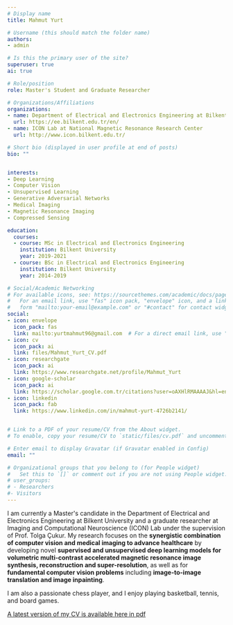 ```yaml
---
# Display name
title: Mahmut Yurt

# Username (this should match the folder name)
authors:
- admin

# Is this the primary user of the site?
superuser: true
ai: true

# Role/position
role: Master's Student and Graduate Researcher 

# Organizations/Affiliations
organizations:
- name: Department of Electrical and Electronics Engineering at Bilkent University
  url: https://ee.bilkent.edu.tr/en/
- name: ICON Lab at National Magnetic Resonance Research Center
  url: http://www.icon.bilkent.edu.tr/

# Short bio (displayed in user profile at end of posts)
bio: "" 


interests:
- Deep Learning 
- Computer Vision 
- Unsupervised Learning
- Generative Adversarial Networks
- Medical Imaging 
- Magnetic Resonance Imaging
- Compressed Sensing

education:
  courses:
  - course: MSc in Electrical and Electronics Engineering
    institution: Bilkent University
    year: 2019-2021
  - course: BSc in Electrical and Electronics Engineering
    institution: Bilkent University
    year: 2014-2019

# Social/Academic Networking
# For available icons, see: https://sourcethemes.com/academic/docs/page-builder/#icons
#   For an email link, use "fas" icon pack, "envelope" icon, and a link in the
#   form "mailto:your-email@example.com" or "#contact" for contact widget.
social:
- icon: envelope
  icon_pack: fas
  link: mailto:yurtmahmut96@gmail.com  # For a direct email link, use "mailto:test@example.org".
- icon: cv
  icon_pack: ai
  link: files/Mahmut_Yurt_CV.pdf
- icon: researchgate
  icon_pack: ai
  link: https://www.researchgate.net/profile/Mahmut_Yurt
- icon: google-scholar
  icon_pack: ai
  link: https://scholar.google.com.tr/citations?user=oAXHlRMAAAAJ&hl=en
- icon: linkedin
  icon_pack: fab
  link: https://www.linkedin.com/in/mahmut-yurt-4726b2141/


# Link to a PDF of your resume/CV from the About widget.
# To enable, copy your resume/CV to `static/files/cv.pdf` and uncomment the lines below.

# Enter email to display Gravatar (if Gravatar enabled in Config)
email: ""

# Organizational groups that you belong to (for People widget)
#   Set this to `[]` or comment out if you are not using People widget.
# user_groups:
# - Researchers
#- Visitors
---
```

I am currently a Master's candidate in the Department of Electrical and Electronics Engineering at Bilkent University and a graduate researcher at Imaging and Computational Neuroscience (ICON) Lab under the supervision of Prof. Tolga Çukur. My research focuses on the **synergistic combination of computer vision and medical imaging to advance healthcare** by developing novel **supervised and unsupervised deep learning models for volumetric multi-contrast accelerated magnetic resonance image synthesis, reconstruction and super-resolution**, as well as for **fundamental computer vision problems** including **image-to-image translation and image inpainting**.




I am also a passionate chess player, and I enjoy playing basketball, tennis, and board games.

[A latest version of my CV is available here in pdf](files/Mahmut_Yurt_CV.pdf)



